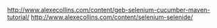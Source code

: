 http://www.alexecollins.com/content/geb-selenium-cucumber-maven-tutorial/
http://www.alexecollins.com/content/selenium-selenide/
